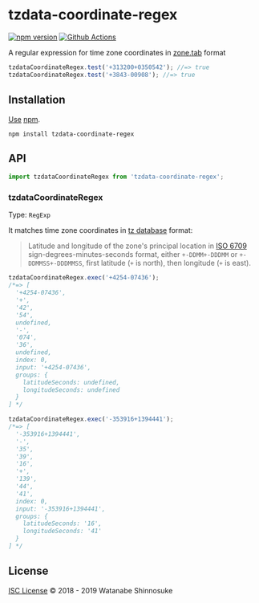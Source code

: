 # tzdata-coordinate-regex

[![npm version](https://img.shields.io/npm/v/tzdata-coordinate-regex.svg)](https://www.npmjs.com/package/tzdata-coordinate-regex)
[![Github Actions](https://action-badges.now.sh/shinnn/tzdata-coordinate-regex)](https://wdp9fww0r9.execute-api.us-west-2.amazonaws.com/production/results/shinnn/tzdata-coordinate-regex)

A regular expression for time zone coordinates in [zone.tab](https://en.wikipedia.org/wiki/List_of_tz_database_time_zones) format

```javascript
tzdataCoordinateRegex.test('+313200+0350542'); //=> true
tzdataCoordinateRegex.test('+3843-00908'); //=> true
```

## Installation

[Use](https://docs.npmjs.com/cli/install) [npm](https://docs.npmjs.com/about-npm/).

```
npm install tzdata-coordinate-regex
```

## API

```javascript
import tzdataCoordinateRegex from 'tzdata-coordinate-regex';
```

### tzdataCoordinateRegex

Type: `RegExp`

It matches time zone coordinates in [tz database](https://www.iana.org/time-zones) format:

> Latitude and longitude of the zone's principal location in [ISO 6709](https://www.iso.org/iso/catalogue_detail.htm?csnumber=39242) sign-degrees-minutes-seconds format, either `+-DDMM+-DDDMM` or `+-DDMMSS+-DDDMMSS`, first latitude (`+` is north), then longitude (`+` is east).

```javascript
tzdataCoordinateRegex.exec('+4254-07436');
/*=> [
  '+4254-07436',
  '+',
  '42',
  '54',
  undefined,
  '-',
  '074',
  '36',
  undefined,
  index: 0,
  input: '+4254-07436',
  groups: {
    latitudeSeconds: undefined,
    longitudeSeconds: undefined
  }
] */

tzdataCoordinateRegex.exec('-353916+1394441');
/*=> [
  '-353916+1394441',
  '-',
  '35',
  '39',
  '16',
  '+',
  '139',
  '44',
  '41',
  index: 0,
  input: '-353916+1394441',
  groups: {
    latitudeSeconds: '16',
    longitudeSeconds: '41'
  }
] */
```

## License

[ISC License](./LICENSE) © 2018 - 2019 Watanabe Shinnosuke
